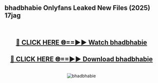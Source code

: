 <h2>bhadbhabie Onlyfans Leaked New Files (2025) 17jag</h2>
<br>
<div align="center">
<h2><a href="https://mediafiles.top/bhadbhabie&ref=git" rel="nofollow">🔴 CLICK HERE 🌐==►► Watch bhadbhabie</a></h2>
<h2><a href="https://mediafiles.top/bhadbhabie&ref=git" rel="nofollow">🔴 CLICK HERE 🌐==►► Download bhadbhabie</a></h2>
<br>
<a href="https://mediafiles.top/bhadbhabie&ref=git" rel="nofollow" data-target="animated-image.originalLink"><img src="https://i.ibb.co.com/xMMVF88/686577567.gif" alt="bhadbhabie" style="max-width: 100%; display: inline-block;" data-target="animated-image.originalImage"></a>
</div>
<br>
<br>